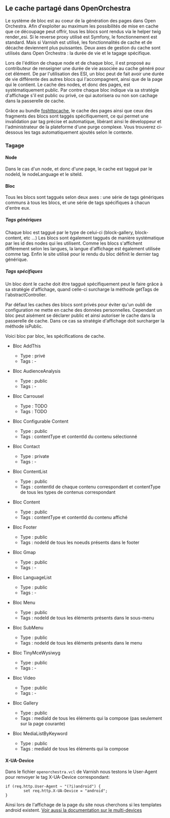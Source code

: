 ## Le cache partagé dans OpenOrchestra
Le système de bloc est au coeur de la génération des pages dans Open Orchestra. Afin d'exploiter au maximum les possibilités de mise en cache que ce découpage peut offrir, tous les blocs sont rendus via le helper twig render_esi. Si le reverse proxy utilisé est Symfony, le fonctionnement est standard. Mais si Varnish est utilisé, les fonctionnalités de cache et de décache deviennent plus puissantes.
Deux axes de gestion du cache sont utilisés dans Open Orchestra : la durée de vie et le tagage spécifique.

Lors de l'édition de chaque node et de chaque bloc, il est proposé au contributeur de renseigner une durée de vie associée au cache généré pour cet élément. De par l'utilisation des ESI, un bloc peut de fait avoir une durée de vie différente des autres blocs qui l'accompagnent, ainsi que de la page qui le contient. Le cache des nodes, et donc des pages, est systématiquement public. Par contre chaque bloc indique via sa stratégie d'affichage s'il est public ou privé, ce qui autorisera ou non son cachage dans la passerelle de cache.

Grâce au bundle [foshttpcache](http://foshttpcachebundle.readthedocs.org), le cache des pages ainsi que ceux des fragments des blocs sont taggés spécifiquement, ce qui permet une invalidation par tag précise et automatique, libérant ainsi le développeur et l'administrateur de la plateforme d'une purge complexe. Vous trouverez ci-dessous les tags automatiquement ajoutés selon le contexte.

### Tagage 
#### Node
Dans le cas d'un node, et donc d'une page, le cache est taggué par le nodeId, le nodeLanguage et le siteId.

#### Bloc
Tous les blocs sont taggués selon deux axes : une série de tags génériques communs à tous les blocs, et une série de tags spécifiques à chacun d'entre eux.

##### Tags génériques
Chaque bloc est taggué par le type de celui-ci (block-gallery, block-content, etc ...) Les blocs sont également taggués de manière systématique par les id des nodes qui les utilisent. Comme les blocs s'affichent différement selon les langues, la langue d'affichage est également utilisée comme tag. Enfin le site utilisé pour le rendu du bloc définit le dernier tag générique.

##### Tags spécifiques
Un bloc dont le cache doit être taggué spécifiquement peut le faire grâce à sa stratégie d'affichage, quand celle-ci surcharge la méthode getTags de l'abstractController.

Par défaut les caches des blocs sont privés pour éviter qu'un oubli de configuration ne mette en cache des données personnelles. Cependant un bloc peut aisément se déclarer public et ainsi autoriser le cache dans la passerelle de cache. Dans ce cas sa stratégie d'affichage doit surcharger la méthode isPublic.

Voici bloc par bloc, les spécifications de cache.

* Bloc AddThis
    * Type : privé
    * Tags : -

* Bloc AudienceAnalysis
    * Type : public
    * Tags : -

* Bloc Carrousel
    * Type : TODO
    * Tags : TODO

* Bloc Configurable Content
    * Type : public
    * Tags : contentType et contentId du contenu sélectionné

* Bloc Contact
    * Type : private
    * Tags : -

* Bloc ContentList
    * Type : public
    * Tags : contentId de chaque contenu correspondant et contentType de tous les types de contenus correspondant

* Bloc Content
    * Type : public
    * Tags : contentType et contentId du contenu affiché

* Bloc Footer
    * Type : public
    * Tags : nodeId de tous les noeuds présents dans le footer

* Bloc Gmap
    * Type : public
    * Tags : -

* Bloc LanguageList
    * Type : public
    * Tags : -

* Bloc Menu
    * Type : public
    * Tags : nodeId de tous les éléments présents dans le sous-menu

* Bloc SubMenu
    * Type : public
    * Tags : nodeId de tous les éléments présents dans le menu

* Bloc TinyMceWysiwyg
    * Type : public
    * Tags : -

* Bloc Video
    * Type : public
    * Tags : -

* Bloc Gallery
    * Type : public
    * Tags : mediaId de tous les éléments qui la compose (pas seulement sur la page courante)

* Bloc MediaListByKeyword
    * Type : public
    * Tags : mediaId de tous les éléments qui la compose

#### X-UA-Device

Dans le fichier `openorchestra.vcl` de Varnish nous testons le User-Agent pour renvoyer le tag X-UA-Device correspondant: 

    if (req.http.User-Agent ~ "(?i)android") {
            set req.http.X-UA-Device = "android";
    }

Ainsi lors de l'affichage de la page du site nous cherchons si les templates android existent. [Voir aussi la documentation sur le multi-devices](https://github.com/itkg/open-orchestra/blob/master/app/Resources/doc/dev/draft/multiDevices.md)
